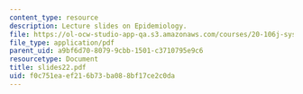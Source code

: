 ```yaml
---
content_type: resource
description: Lecture slides on Epidemiology.
file: https://ol-ocw-studio-app-qa.s3.amazonaws.com/courses/20-106j-systems-microbiology-fall-2006/f0c751eaef216b73ba088bf17ce2c0da_slides22.pdf
file_type: application/pdf
parent_uid: a9bf6d70-8079-9cbb-1501-c3710795e9c6
resourcetype: Document
title: slides22.pdf
uid: f0c751ea-ef21-6b73-ba08-8bf17ce2c0da
---
```

